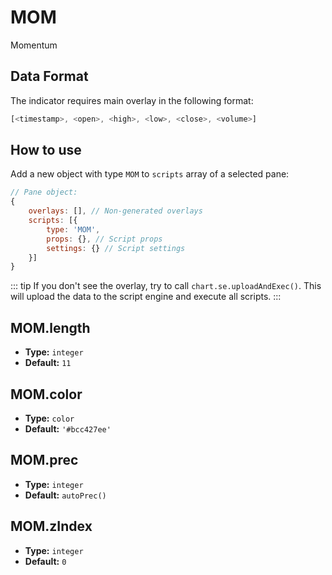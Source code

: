 # MOM

Momentum

## Data Format

The indicator requires main overlay in the following format:

```js
[<timestamp>, <open>, <high>, <low>, <close>, <volume>]
```

## How to use

Add a new object with type `MOM` to `scripts` array of a selected pane:
```js
// Pane object:
{
    overlays: [], // Non-generated overlays
    scripts: [{
        type: 'MOM',
        props: {}, // Script props
        settings: {} // Script settings
    }]
}
```

::: tip
If you don't see the overlay, try to call `chart.se.uploadAndExec()`. This will upload the data to the script engine and execute all scripts.
:::

## MOM.length
- **Type:** `integer`
- **Default:** `11`

## MOM.color
- **Type:** `color`
- **Default:** `'#bcc427ee'`

## MOM.prec
- **Type:** `integer`
- **Default:** `autoPrec()`

## MOM.zIndex
- **Type:** `integer`
- **Default:** `0`

